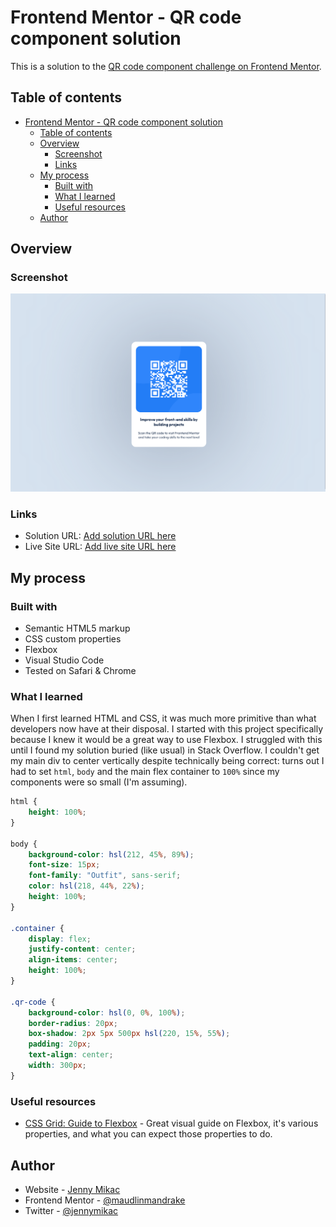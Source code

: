 # Frontend Mentor - QR code component solution

This is a solution to the [QR code component challenge on Frontend Mentor](https://www.frontendmentor.io/challenges/qr-code-component-iux_sIO_H). 

## Table of contents

- [Frontend Mentor - QR code component solution](#frontend-mentor---qr-code-component-solution)
  - [Table of contents](#table-of-contents)
  - [Overview](#overview)
    - [Screenshot](#screenshot)
    - [Links](#links)
  - [My process](#my-process)
    - [Built with](#built-with)
    - [What I learned](#what-i-learned)
    - [Useful resources](#useful-resources)
  - [Author](#author)

## Overview

### Screenshot

![](images/screenshot.png)

### Links

- Solution URL: [Add solution URL here](https://your-solution-url.com)
- Live Site URL: [Add live site URL here](https://your-live-site-url.com)

## My process

### Built with

- Semantic HTML5 markup
- CSS custom properties
- Flexbox
- Visual Studio Code
- Tested on Safari & Chrome

### What I learned

When I first learned HTML and CSS, it was much more primitive than what developers now have at their disposal. I started with this project specifically because I knew it would be a great way to use Flexbox. I struggled with this until I found my solution buried (like usual) in Stack Overflow. I couldn't get my main div to center vertically despite technically being correct: turns out I had to set `html`, `body` and the main flex container to `100%` since my components were so small (I'm assuming).

```css
html {
    height: 100%;
}

body {
    background-color: hsl(212, 45%, 89%);
    font-size: 15px;
    font-family: "Outfit", sans-serif;
    color: hsl(218, 44%, 22%);
    height: 100%;
}

.container {
    display: flex;
    justify-content: center;
    align-items: center;
    height: 100%;
}

.qr-code {
    background-color: hsl(0, 0%, 100%);
    border-radius: 20px;
    box-shadow: 2px 5px 500px hsl(220, 15%, 55%);
    padding: 20px;
    text-align: center;
    width: 300px;
}
```

### Useful resources

- [CSS Grid: Guide to Flexbox](https://css-tricks.com/snippets/css/a-guide-to-flexbox/) - Great visual guide on Flexbox, it's various properties, and what you can expect those properties to do.

## Author

- Website - [Jenny Mikac](https://www.jennymikac.com)
- Frontend Mentor - [@maudlinmandrake](https://www.frontendmentor.io/profile/maudlinmandrake)
- Twitter - [@jennymikac](https://www.twitter.com/jennymikac)

